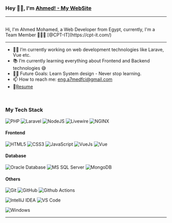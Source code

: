 ### Hey 👋🏽, I'm [Ahmed! - My WebSite](https://ahmedmohammed301.github.io/)  
---

<br/>
Hi, I'm Ahmed Mohamed, a Web Developer from Egypt, currently, I'm a  Team Member 🙍🏽‍♂ [@CPT-IT](https://cpt-it.com/)

---


- 👨‍💻 I’m currently working on web development technologies like Larave, Vue etc.
- 📚 I’m currently learning everything about Frontend and Backend technologies 😅
- 💪🏼 Future Goals: Learn System design - Never stop learning.
- 📫 How to reach me: eng.a7medfci@gmail.com
- 📝[Resume](https://drive.google.com/file/d/1d6x_oVjzUT7C6BVO9AW51lYoWeyz23af/view?usp=sharing)  





<br/>

  
### My Tech Stack

![PHP](http://img.shields.io/badge/-PHP-007396?style=flat-square&logo=PHP&logoColor=ffffff)
![Laravel](http://img.shields.io/badge/-Laravel-23E44D27?style=flat-square&logo=Laravel&logoColor=ffffff)
![NodeJS](http://img.shields.io/badge/-NodeJS-3DDC84?style=flat-square&logo=NodeJS&logoColor=ffffff)
![Livewire](http://img.shields.io/badge/-Livewire-1565c0?style=flat-square&logo=Livewire)
![NGINX](http://img.shields.io/badge/-NGINX-269539?style=flat-square&logo=nginx&logoColor=ffffff)

#### Frontend
![HTML5](https://img.shields.io/badge/-HTML5-%23E44D27?style=flat-square&logo=html5&logoColor=ffffff)
![CSS3](https://img.shields.io/badge/-CSS3-%231572B6?style=flat-square&logo=css3)
![JavaScript](https://img.shields.io/badge/-JavaScript-%23F7DF1C?style=flat-square&logo=javascript&logoColor=000000&labelColor=%23F7DF1C&color=%23FFCE5A)
![VueJs](https://img.shields.io/badge/-VueJs-%23282C34?style=flat-square&logo=VueJs)
![Vue](http://img.shields.io/badge/-vue-269539?style=flat-square&logo=vue&logoColor=ffffff)

#### Database
![Oracle Database](http://img.shields.io/badge/-Oracle-DD0031?style=flat-square&logo=oracle)
![MS SQL Server](http://img.shields.io/badge/-MS%20SQL%20Server-CC2927?style=flat-square&logo=microsoft-sql-server&logoColor=ffffff)
![MongoDB](http://img.shields.io/badge/-MS%20SQL%20Server-CC2927?style=flat-square&logo=microsoft-sql-server&logoColor=ffffff)

#### Others
![Git](https://img.shields.io/badge/-Git-%23F05032?style=flat-square&logo=git&logoColor=%23ffffff)
![GitHub](https://img.shields.io/badge/-GitHub-181717?style=flat-square&logo=github)
![Github Actions](http://img.shields.io/badge/-Github%20Actions-2088FF?style=flat-square&logo=github-actions&logoColor=ffffff)

![IntelliJ IDEA](http://img.shields.io/badge/-IntelliJ%20IDEA-000000?style=flat-square&logo=intellij-idea&logoColor=ffffff)
![VS Code](http://img.shields.io/badge/-VS%20Code-007ACC?style=flat-square&logo=visual-studio-code&logoColor=ffffff)

![Windows](http://img.shields.io/badge/-Windows-0078D6?style=flat-square&logo=windows&logoColor=ffffff)

---



